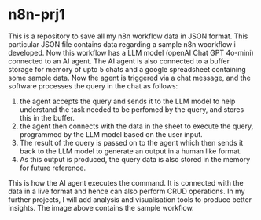# n8n-prj1
This is a repository to save all my n8n workflow data in JSON format.
This particular JSON file contains data regarding a sample n8n woorkflow i developed.
Now this workflow has a LLM model (openAI Chat GPT 4o-mini) connected to an AI agent.
The AI agent is also connected to a buffer storage for memory of upto 5 chats and a google spreadsheet containing some sample data.
Now the agent is triggered via a chat message, and the software processes the query in the chat as follows:
1. the agent accepts the query and sends it to the LLM model to help understand the task needed to be perfomed by the query, and stores this in the buffer. 
2. the agent then connects with the data in the sheet to execute the query, programmed by the LLM model based on the user input.
3. The result of the query is passed on to the agent which then sends it back to the LLM model to generate an output in a human like format.
4. As this output is produced, the query data is also stored in the memory for future reference.

This is how the AI agent executes the command. It is connected with the data in a live format and hence can also perform CRUD operations. 
In my further projects, I will add analysis and visualisation tools to produce better insights.
The image above contains the sample workflow.